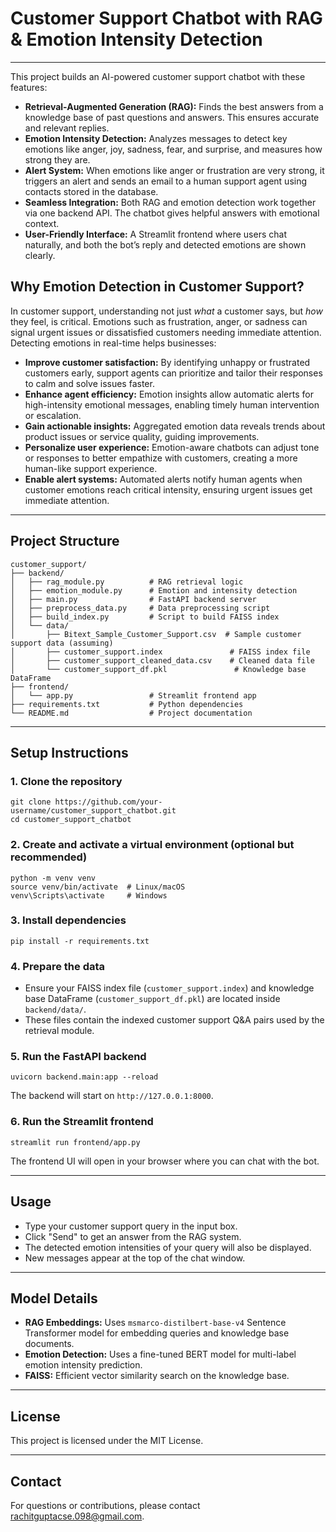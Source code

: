 <!DOCTYPE html>
<html lang="en">
<head>
  <meta charset="UTF-8" />
  
</head>
<body>

<h1>Customer Support Chatbot with RAG & Emotion Intensity Detection</h1>

<hr />

<p>This project builds an AI-powered customer support chatbot with these features:</p>

<ul>
  <li><strong>Retrieval-Augmented Generation (RAG):</strong> Finds the best answers from a knowledge base of past questions and answers. This ensures accurate and relevant replies.</li>
  <li><strong>Emotion Intensity Detection:</strong> Analyzes messages to detect key emotions like anger, joy, sadness, fear, and surprise, and measures how strong they are.</li>
  <li><strong>Alert System:</strong> When emotions like anger or frustration are very strong, it triggers an alert and sends an email to a human support agent using contacts stored in the database.</li>
  <li><strong>Seamless Integration:</strong> Both RAG and emotion detection work together via one backend API. The chatbot gives helpful answers with emotional context.</li>
  <li><strong>User-Friendly Interface:</strong> A Streamlit frontend where users chat naturally, and both the bot’s reply and detected emotions are shown clearly.</li>
</ul>


<h2>Why Emotion Detection in Customer Support?</h2>

<p>In customer support, understanding not just <em>what</em> a customer says, but <em>how</em> they feel, is critical. Emotions such as frustration, anger, or sadness can signal urgent issues or dissatisfied customers needing immediate attention. Detecting emotions in real-time helps businesses:</p>

<ul>
  <li><strong>Improve customer satisfaction:</strong> By identifying unhappy or frustrated customers early, support agents can prioritize and tailor their responses to calm and solve issues faster.</li>
  <li><strong>Enhance agent efficiency:</strong> Emotion insights allow automatic alerts for high-intensity emotional messages, enabling timely human intervention or escalation.</li>
  <li><strong>Gain actionable insights:</strong> Aggregated emotion data reveals trends about product issues or service quality, guiding improvements.</li>
  <li><strong>Personalize user experience:</strong> Emotion-aware chatbots can adjust tone or responses to better empathize with customers, creating a more human-like support experience.</li>
  <li><strong>Enable alert systems:</strong> Automated alerts notify human agents when customer emotions reach critical intensity, ensuring urgent issues get immediate attention.</li>
</ul>

<hr />

<h2>Project Structure</h2>
<pre><code>customer_support/
├── backend/
│   ├── rag_module.py          # RAG retrieval logic
│   ├── emotion_module.py      # Emotion and intensity detection
│   ├── main.py                # FastAPI backend server
│   ├── preprocess_data.py     # Data preprocessing script
│   ├── build_index.py         # Script to build FAISS index
│   └── data/
│       ├── Bitext_Sample_Customer_Support.csv  # Sample customer support data (assuming)
│       ├── customer_support.index               # FAISS index file
│       ├── customer_support_cleaned_data.csv    # Cleaned data file
│       └── customer_support_df.pkl               # Knowledge base DataFrame
├── frontend/
│   └── app.py                 # Streamlit frontend app
├── requirements.txt           # Python dependencies
└── README.md                  # Project documentation
</code></pre>


<hr />

<h2>Setup Instructions</h2>

<h3>1. Clone the repository</h3>
<pre><code>git clone https://github.com/your-username/customer_support_chatbot.git
cd customer_support_chatbot
</code></pre>

<h3>2. Create and activate a virtual environment (optional but recommended)</h3>
<pre><code>python -m venv venv
source venv/bin/activate  # Linux/macOS
venv\Scripts\activate     # Windows
</code></pre>

<h3>3. Install dependencies</h3>
<pre><code>pip install -r requirements.txt
</code></pre>

<h3>4. Prepare the data</h3>
<ul>
  <li>Ensure your FAISS index file (<code>customer_support.index</code>) and knowledge base DataFrame (<code>customer_support_df.pkl</code>) are located inside <code>backend/data/</code>.</li>
  <li>These files contain the indexed customer support Q&amp;A pairs used by the retrieval module.</li>
</ul>

<h3>5. Run the FastAPI backend</h3>
<pre><code>uvicorn backend.main:app --reload
</code></pre>
<p>The backend will start on <code>http://127.0.0.1:8000</code>.</p>

<h3>6. Run the Streamlit frontend</h3>
<pre><code>streamlit run frontend/app.py
</code></pre>
<p>The frontend UI will open in your browser where you can chat with the bot.</p>

<hr />

<h2>Usage</h2>
<ul>
  <li>Type your customer support query in the input box.</li>
  <li>Click "Send" to get an answer from the RAG system.</li>
  <li>The detected emotion intensities of your query will also be displayed.</li>
  <li>New messages appear at the top of the chat window.</li>
</ul>

<hr />

<h2>Model Details</h2>
<ul>
  <li><strong>RAG Embeddings:</strong> Uses <code>msmarco-distilbert-base-v4</code> Sentence Transformer model for embedding queries and knowledge base documents.</li>
  <li><strong>Emotion Detection:</strong> Uses a fine-tuned BERT model for multi-label emotion intensity prediction.</li>
  <li><strong>FAISS:</strong> Efficient vector similarity search on the knowledge base.</li>
</ul>

<hr />

<h2>License</h2>
<p>This project is licensed under the MIT License.</p>

<hr />

<h2>Contact</h2>
<p>For questions or contributions, please contact <a href="mailto:rachitguptacse.098@gmail.com">rachitguptacse.098@gmail.com</a>.</p>

</body>
</html>
